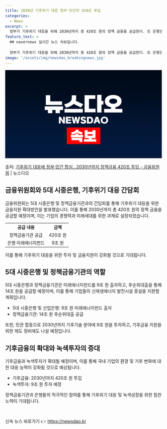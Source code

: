```yaml
---
title: 2030년 기후위기 대응 정부·민간의 420조 투입
categories:
  - News
excerpt: >
  정부가 기후위기 대응을 위해 2030년까지 총 420조 원의 정책 금융을 공급한다. 또 은행권은 9조 원 규…
feature_text: >
  ## navernews 실시간 뉴스 속보입니다.

  정부가 기후위기 대응을 위해 2030년까지 총 420조 원의 정책 금융을 공급한다. 또 은행권은 9조 원 규…
image: '/assets/img/newsdao_breakingnews.jpg'
---
```


![뉴스다오 속보](/assets/img/newsdao_breakingnews.jpg)

<p>출처: <a href="https://newsdao.kr/3376" rel="dofollow">기후위기 대응에 정부·민간 합심…2030년까지 정책금융 420조 투입 - 금융위원회</a> | 뉴스다오</p>

<h2 data-ke-size="size26">금융위원회와 5대 시중은행, 기후위기 대응 간담회</h2>
<p data-ke-size="size16">금융위원회는 5대 시중은행 및 정책금융기관과의 간담회를 통해 기후위기 대응을 위한 금융지원 확대방안을 발표했습니다. 이를 통해 2030년까지 총 420조 원의 정책 금융을 공급할 예정이며, 이는 기업의 경쟁력과 미래세대를 위한 과제로 설정되었습니다.</p>
<table>
  <tr>
    <td style="text-align: center; height: 17px;"><b>공급 내용</b></td>
    <td style="text-align: center; height: 17px;"><b>금액</b></td>
  </tr>
  <tr>
    <td style="text-align: center; height: 17px;">정책금융기관 공급</td>
    <td style="text-align: center; height: 17px;">420조 원</td>
  </tr>
  <tr>
    <td style="text-align: center; height: 17px;">은행 미래에너지펀드</td>
    <td style="text-align: center; height: 17px;">9조 원</td>
  </tr>
</table>
<p data-ke-size="size16">이를 통해 기후위기 대응을 위한 투자 및 금융지원이 강화될 것으로 기대됩니다.</p>

<h2 data-ke-size="size26">5대 시중은행 및 정책금융기관의 역할</h2>
<p data-ke-size="size16">5대 시중은행과 정책금융기관은 미래에너지펀드를 9조 원 출자하고, 후순위대출을 통해 14조 원을 공급할 예정이며, 이를 통해 기업들의 신재생에너지 발전시설 증설을 지원할 계획입니다.</p>
<ul>
  <li>5대 시중은행 및 산업은행: 9조 원 미래에너지펀드 출자</li>
  <li>정책금융기관: 14조 원 후순위대출 공급</li>
</ul>
<p data-ke-size="size16">또한, 민관 합동으로 2030년까지 기후기술 분야에 9조 원을 투자하고, 기후금융 지원을 위한 제도 정비에도 나설 예정입니다.</p>

<h2 data-ke-size="size26">기후금융의 확대와 녹색투자의 증대</h2>
<p data-ke-size="size16">기후금융과 녹색투자가 확대될 예정이며, 이를 통해 국내 기업의 환경 및 기후 변화에 대한 대응 능력이 강화될 것으로 예상됩니다.</p>
<ul>
  <li>기후금융: 2030년까지 420조 원 투입</li>
  <li>녹색투자: 9조 원 투자 예정</li>
</ul>
<p data-ke-size="size16">정책금융기관과 은행들의 적극적인 참여를 통해 기후위기 대응 및 녹색성장을 위한 힘찬 노력이 기대됩니다.</p>

<p data-ke-size="size16">&nbsp;</p> 

신속 뉴스 바로가기 👉 <a href="https://newsdao.kr" rel="dofollow">https://newsdao.kr</a>


